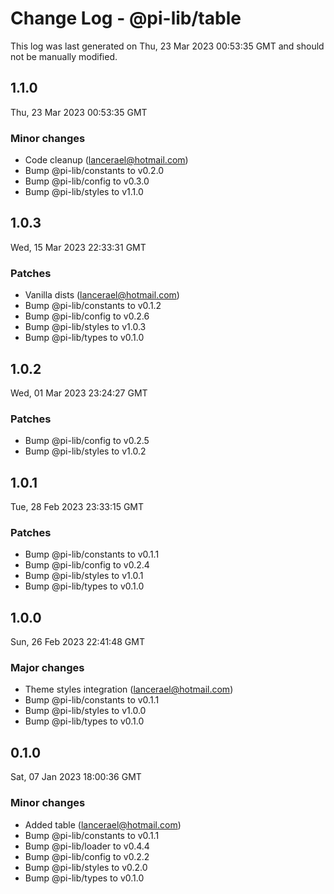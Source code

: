 # Change Log - @pi-lib/table

This log was last generated on Thu, 23 Mar 2023 00:53:35 GMT and should not be manually modified.

<!-- Start content -->

## 1.1.0

Thu, 23 Mar 2023 00:53:35 GMT

### Minor changes

- Code cleanup (lancerael@hotmail.com)
- Bump @pi-lib/constants to v0.2.0
- Bump @pi-lib/config to v0.3.0
- Bump @pi-lib/styles to v1.1.0

## 1.0.3

Wed, 15 Mar 2023 22:33:31 GMT

### Patches

- Vanilla dists (lancerael@hotmail.com)
- Bump @pi-lib/constants to v0.1.2
- Bump @pi-lib/config to v0.2.6
- Bump @pi-lib/styles to v1.0.3
- Bump @pi-lib/types to v0.1.0

## 1.0.2

Wed, 01 Mar 2023 23:24:27 GMT

### Patches

- Bump @pi-lib/config to v0.2.5
- Bump @pi-lib/styles to v1.0.2

## 1.0.1

Tue, 28 Feb 2023 23:33:15 GMT

### Patches

- Bump @pi-lib/constants to v0.1.1
- Bump @pi-lib/config to v0.2.4
- Bump @pi-lib/styles to v1.0.1
- Bump @pi-lib/types to v0.1.0

## 1.0.0

Sun, 26 Feb 2023 22:41:48 GMT

### Major changes

- Theme styles integration (lancerael@hotmail.com)
- Bump @pi-lib/constants to v0.1.1
- Bump @pi-lib/styles to v1.0.0
- Bump @pi-lib/types to v0.1.0

## 0.1.0

Sat, 07 Jan 2023 18:00:36 GMT

### Minor changes

- Added table (lancerael@hotmail.com)
- Bump @pi-lib/constants to v0.1.1
- Bump @pi-lib/loader to v0.4.4
- Bump @pi-lib/config to v0.2.2
- Bump @pi-lib/styles to v0.2.0
- Bump @pi-lib/types to v0.1.0
